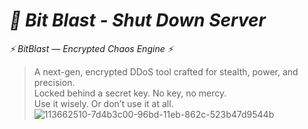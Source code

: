 # _🔐 Bit Blast - Shut Down Server_

*⚡ BitBlast — Encrypted Chaos Engine ⚡*  
> A next-gen, encrypted DDoS tool crafted for stealth, power, and precision.  
> Locked behind a secret key. No key, no mercy.  
> Use it wisely. Or don’t use it at all.
![113662510-7d4b3c00-96bd-11eb-862c-523b47d9544b](https://github.com/user-attachments/assets/fd044278-70ca-4925-b60d-7bca333213ca)
